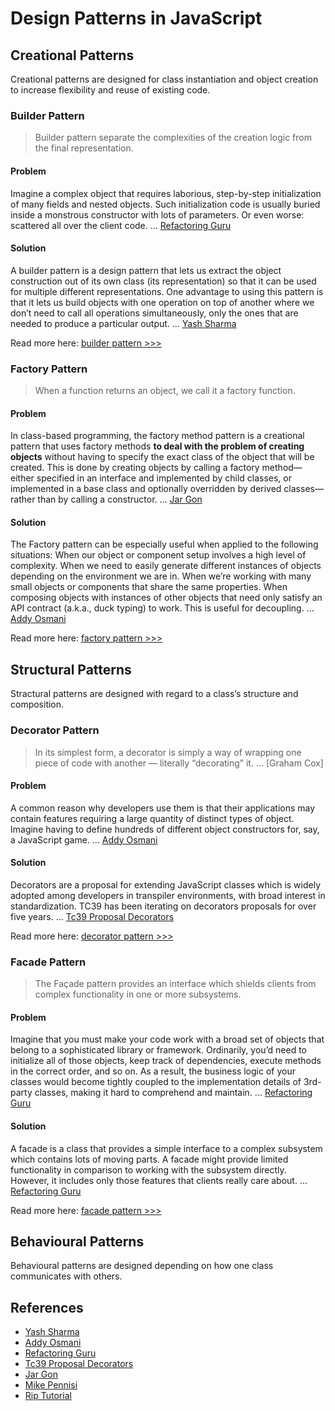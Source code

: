 # Design Patterns in JavaScript

## Creational Patterns

 Creational patterns are designed for class instantiation and object creation to increase flexibility and reuse of existing code. 

### Builder Pattern
>Builder pattern separate the complexities of the creation logic from the final representation.

#### Problem
Imagine a complex object that requires laborious, step-by-step initialization of many fields and nested objects. Such initialization code is usually buried inside a monstrous constructor with lots of parameters. Or even worse: scattered all over the client code. ... [Refactoring Guru]
#### Solution
A builder pattern is a design pattern that lets us extract the object construction out of its own class (its representation) so that it can be used for multiple different representations. One advantage to using this pattern is that it lets us build objects with one operation on top of another where we don’t need to call all operations simultaneously, only the ones that are needed to produce a particular output. ... [Yash Sharma]

Read more here: [builder pattern >>>](https://github.com/patternsandbox/javascript/tree/main/docs/builder)
### Factory Pattern
>When a function returns an object, we call it a factory function.

#### Problem
In class-based programming, the factory method pattern is a creational pattern that uses factory methods **to deal with the problem of creating objects** without having to specify the exact class of the object that will be created. This is done by creating objects by calling a factory method—either specified in an interface and implemented by child classes, or implemented in a base class and optionally overridden by derived classes—rather than by calling a constructor. ... [Jar Gon]
#### Solution
The Factory pattern can be especially useful when applied to the following situations: When our object or component setup involves a high level of complexity. When we need to easily generate different instances of objects depending on the environment we are in. When we’re working with many small objects or components that share the same properties. When composing objects with instances of other objects that need only satisfy an API contract (a.k.a., duck typing) to work. This is useful for decoupling. ... [Addy Osmani]

Read more here: [factory pattern >>>](https://github.com/patternsandbox/javascript/tree/main/docs/factory)
## Structural Patterns

 Stractural patterns are designed with regard to a class’s structure and composition. 

### Decorator Pattern
>In its simplest form, a decorator is simply a way of wrapping one piece of code with another — literally “decorating” it. ... [Graham Cox]

#### Problem
A common reason why developers use them is that their applications may contain features requiring a large quantity of distinct types of object. Imagine having to define hundreds of different object constructors for, say, a JavaScript game. ... [Addy Osmani]
#### Solution
Decorators are a proposal for extending JavaScript classes which is widely adopted among developers in transpiler environments, with broad interest in standardization. TC39 has been iterating on decorators proposals for over five years. ... [Tc39 Proposal Decorators]

Read more here: [decorator pattern >>>](https://github.com/patternsandbox/javascript/tree/main/docs/decorator)
### Facade Pattern
>The Façade pattern provides an interface which shields clients from complex functionality in one or more subsystems.

#### Problem
Imagine that you must make your code work with a broad set of objects that belong to a sophisticated library or framework. Ordinarily, you’d need to initialize all of those objects, keep track of dependencies, execute methods in the correct order, and so on. As a result, the business logic of your classes would become tightly coupled to the implementation details of 3rd-party classes, making it hard to comprehend and maintain. ... [Refactoring Guru]
#### Solution
A facade is a class that provides a simple interface to a complex subsystem which contains lots of moving parts. A facade might provide limited functionality in comparison to working with the subsystem directly. However, it includes only those features that clients really care about. ... [Refactoring Guru]

Read more here: [facade pattern >>>](https://github.com/patternsandbox/javascript/tree/main/docs/facade)
## Behavioural Patterns

 Behavioural patterns are designed depending on how one class communicates with others. 

## References
- [Yash Sharma]
- [Addy Osmani]
- [Refactoring Guru]
- [Tc39 Proposal Decorators]
- [Jar Gon]
- [Mike Pennisi]
- [Rip Tutorial]

[Yash Sharma]: https://codeburst.io/builder-pattern-in-javascript-e5b13e4e51af
[Addy Osmani]: https://addyosmani.com/resources/essentialjsdesignpatterns/book/
[Refactoring Guru]: https://refactoring.guru/design-patterns/facade
[Tc39 Proposal Decorators]: https://github.com/tc39/proposal-decorators
[Jar Gon]: http://jargon.js.org/_glossary/FACTORY_PATTERN.md
[Mike Pennisi]: https://bocoup.com/blog/the-strategy-pattern-in-javascript
[Rip Tutorial]: https://riptutorial.com/javascript/example/9116/strategy
